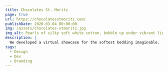 ```yaml
---
title: Chocolates St. Moritz
page: true
url: https://chocolatesstmoritz.com/
publishDate: 2020-03-04 00:00:00
img: /assets/chocolates-stmoritz.jpg
img_alt: Pearls of silky soft white cotton, bubble up under vibrant lighting
description: |
  We developed a virtual showcase for the softest bedding imaginable.
tags:
  - Design
  - Dev
  - Branding
---
```


